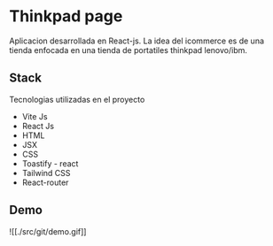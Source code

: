 # Thinkpad page
Aplicacion desarrollada en React-js. La idea del icommerce es de una tienda enfocada en una tienda de portatiles thinkpad lenovo/ibm. 
## Stack
Tecnologias utilizadas en el proyecto
- Vite Js
- React Js
- HTML
- JSX
- CSS
- Toastify - react
- Tailwind CSS
- React-router
## Demo
![[./src/git/demo.gif]]
